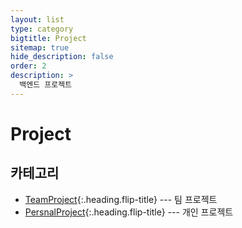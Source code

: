 ```yaml
---
layout: list
type: category
bigtitle: Project
sitemap: true
hide_description: false
order: 2
description: >
  백엔드 프로젝트
---
```


# Project

## 카테고리

* [TeamProject]{:.heading.flip-title} --- 팀 프로젝트
* [PersnalProject]{:.heading.flip-title} --- 개인 프로젝트

[TeamProject]: /team/
[persnalProject]: /persnal/